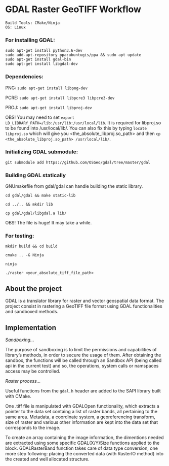 # GDAL Raster GeoTIFF Workflow

```
Build Tools: CMake/Ninja
OS: Linux
```

### For installing GDAL:

```
sudo apt-get install python3.6-dev
sudo add-apt-repository ppa:ubuntugis/ppa && sudo apt update
sudo apt-get install gdal-bin
sudo apt-get install libgdal-dev
```

### Dependencies:

PNG: `sudo apt-get install libpng-dev`

PCRE: `sudo apt-get install libpcre3 libpcre3-dev`

PROJ: `sudo apt-get install libproj-dev`

OBS! You may need to set `export LD_LIBRARY_PATH=/lib:/usr/lib:/usr/local/lib`.
It is required for libproj.so to be found into /usr/local/lib/. You can also fix
this by typing `locate libproj.so` which will give you
<the_absolute_libproj.so_path> and then `cp <the_absolute_libproj.so_path>
/usr/local/lib/`.

### Initializing GDAL submodule:

`git submodule add https://github.com/OSGeo/gdal/tree/master/gdal`

### Building GDAL statically

GNUmakefile from gdal/gdal can handle building the static library.

`cd gdal/gdal && make static-lib`

`cd ../.. && mkdir lib`

`cp gdal/gdal/libgdal.a lib/`

OBS! The file is huge! It may take a while.

### For testing:

`mkdir build && cd build`

`cmake .. -G Ninja`

`ninja`

`./raster <your_absolute_tiff_file_path>`

## About the project

GDAL is a translator library for raster and vector geospatial data format. The
project consist in rastering a GeoTIFF file format using GDAL functionalities
and sandboxed methods.

## Implementation

*Sandboxing...*

The purpose of sandboxing is to limit the permissions and capabilities of
library’s methods, in order to secure the usage of them. After obtaining the
sandbox, the functions will be called through an Sandbox API (being called api
in the current test) and so, the operations, system calls or namspaces access
may be controlled.

*Raster process...*

Useful functions from the `gdal.h` header are added to the SAPI library built
with CMake.

One .tiff file is manipulated with GDALOpen functionality, which extracts a
pointer to the data set containg a list of raster bands, all pertaining to the
same area. Metadata, a coordinate system, a georeferencing transform, size of
raster and various other information are kept into the data set that corresponds
to the image.

To create an array containing the image information, the dimentions needed are
extracted using some specific GDAL(X/Y)Size functions applied to the block.
GDALRasterBand function takes care of data type conversion, one more step
following: placing the converted data (with RasterIO method) into the created
and well allocated structure.
